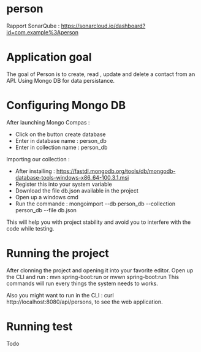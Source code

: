 # person
 
Rapport SonarQube : https://sonarcloud.io/dashboard?id=com.example%3Aperson

# Application goal

The goal of Person is to create, read , update and delete a contact from an API. Using Mongo DB for data persistance. 

# Configuring Mongo DB

After launching Mongo Compas : 
- Click on the button create database 
- Enter in database name : person_db
- Enter in collection name : person_db

Importing our collection :
- After installing : https://fastdl.mongodb.org/tools/db/mongodb-database-tools-windows-x86_64-100.3.1.msi
- Register this into your system variable 
- Download the file db.json available in the project
- Open up a windows cmd 
- Run the commande : mongoimport --db person_db --collection person_db --file db.json

This will help you with project stability and avoid you to interfere with the code while testing.

# Running the project

After clonning the project and opening it into your favorite editor.
Open up the CLI and run : mvn spring-boot:run or mvwn spring-boot:run
This commands will run every things the system needs to works.

Also you might want to run in the CLI : curl http://localhost:8080/api/persons, to see the web application. 

# Running test 

Todo
